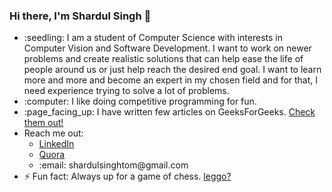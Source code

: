 <h3>Hi there, I'm Shardul Singh 👋 </h3>

<ul>
<li>:seedling: I am a student of Computer Science with interests in Computer Vision and Software Development. 
I want to work on newer problems and create realistic solutions that can help ease the life of people around us or just help reach 
the desired end goal. I want to learn more and more and become an expert in my chosen field and for that, I need experience trying to
  solve a lot of problems. </li>
  <li>:computer: I like doing competitive programming for fun. </li>
<li>:page_facing_up: 
I have written few articles on GeeksForGeeks. <a href="https://auth.geeksforgeeks.org/user/shardul_singh_tomar/articles"> Check them out!</a>
</li>
  <li>Reach me out: <ul>
    <li><a href="https://www.linkedin.com/in/shardul-singh-95636916a/">LinkedIn</a></li>
    <li><a href="https://www.quora.com/profile/Shardul-Singh-Tomar-1">Quora</a></li>
    <li>:email: shardulsinghtom@gmail.com</li>
   </ul>
  <li>⚡ Fun fact: Always up for a game of chess. <a href="https://www.chess.com/member/shardul99">leggo?</a> </li>
